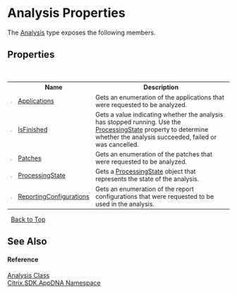 # Analysis Properties
 

The <a href="7a7a7e37-0130-ea5c-9e7f-0fc355ebe76e">Analysis</a> type exposes the following members.


## Properties
&nbsp;<table><tr><th></th><th>Name</th><th>Description</th></tr><tr><td>![Public property](media/pubproperty.gif "Public property")</td><td><a href="03c78abc-58e9-9f44-d164-3c01c9c2f5bc">Applications</a></td><td>
Gets an enumeration of the applications that were requested to be analyzed.</td></tr><tr><td>![Public property](media/pubproperty.gif "Public property")</td><td><a href="d43df125-4991-c53f-2348-1e8cbd9be68b">IsFinished</a></td><td>
Gets a value indicating whether the analysis has stopped running. Use the <a href="3f547abf-d26e-3129-cef8-2c2198f05aa2">ProcessingState</a> property to determine whether the analysis succeeded, failed or was cancelled.</td></tr><tr><td>![Public property](media/pubproperty.gif "Public property")</td><td><a href="771a0d47-5c65-b266-90ca-a2aa65dc26cf">Patches</a></td><td>
Gets an enumeration of the patches that were requested to be analyzed.</td></tr><tr><td>![Public property](media/pubproperty.gif "Public property")</td><td><a href="3f547abf-d26e-3129-cef8-2c2198f05aa2">ProcessingState</a></td><td>
Gets a <a href="3f547abf-d26e-3129-cef8-2c2198f05aa2">ProcessingState</a> object that represents the state of the analysis.</td></tr><tr><td>![Public property](media/pubproperty.gif "Public property")</td><td><a href="ee89f831-4043-4fb6-b4d6-865e260567c0">ReportingConfigurations</a></td><td>
Gets an enumeration of the report configurations that were requested to be used in the analysis.</td></tr></table>&nbsp;
<a href="#analysis-properties">Back to Top</a>

## See Also


#### Reference
<a href="7a7a7e37-0130-ea5c-9e7f-0fc355ebe76e">Analysis Class</a><br /><a href="fe2d265b-410b-8b11-1eb4-a790e0b062bf">Citrix.SDK.AppDNA Namespace</a><br />